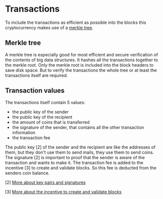 # Transactions

To include the transactions as efficient as possible into the blocks this cryptocurrency makes use of a [merkle tree](https://en.wikipedia.org/wiki/Merkle_tree).


## Merkle tree
A merkle tree is especially good for most efficient and secure verification of the contents of big data structures.
It hashes all the transactions together to the merkle root. Only the merkle root is included into the block headers to save disk space. 
But to verify the transactions the whole tree or at least the transactions itself are required.

## Transaction values
The transactions itself contain 5 values:
- the public key of the sender
- the public key of the recipient
- the amount of coins that is transferred
- the signature of the sender, that contains all the other transaction information
- the transaction fee

The public key [2] of the sender and the recipient are like the addresses of them, but they don't use them to send mails, they use them to send coins. 
The signature [2] is important to proof that the sender is aware of the transaction and wants to make it.
The transaction fee is added to the incentive [3] to create and validate blocks. So this fee is deducted from the senders coin balance.

[2] [More about key pairs and signatures](./privacy.md)

[3] [More about the incentive to create and validate blocks](./proof-of-stake.md)
